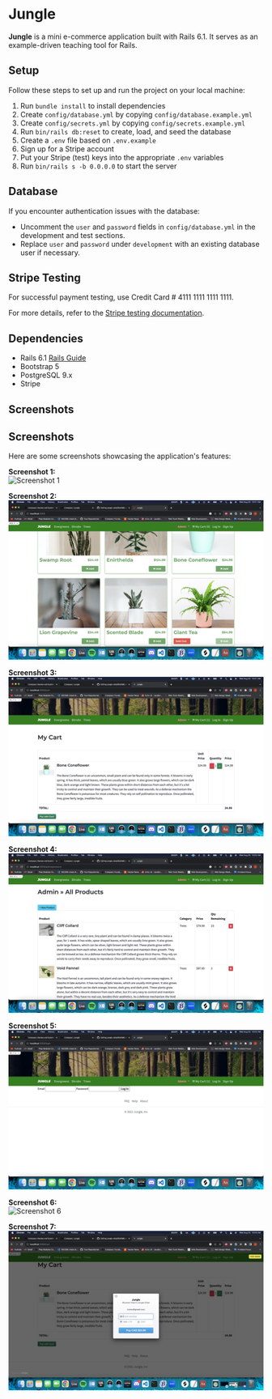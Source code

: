 # Jungle

**Jungle** is a mini e-commerce application built with Rails 6.1. It serves as an example-driven teaching tool for Rails.

## Setup

Follow these steps to set up and run the project on your local machine:

1. Run `bundle install` to install dependencies
2. Create `config/database.yml` by copying `config/database.example.yml`
3. Create `config/secrets.yml` by copying `config/secrets.example.yml`
4. Run `bin/rails db:reset` to create, load, and seed the database
5. Create a `.env` file based on `.env.example`
6. Sign up for a Stripe account
7. Put your Stripe (test) keys into the appropriate `.env` variables
8. Run `bin/rails s -b 0.0.0.0` to start the server

## Database

If you encounter authentication issues with the database:

- Uncomment the `user` and `password` fields in `config/database.yml` in the development and test sections.
- Replace `user` and `password` under `development` with an existing database user if necessary.

## Stripe Testing

For successful payment testing, use Credit Card # 4111 1111 1111 1111.

For more details, refer to the [Stripe testing documentation](https://stripe.com/docs/testing#cards).

## Dependencies

- Rails 6.1 [Rails Guide](http://guides.rubyonrails.org/v6.1/)
- Bootstrap 5
- PostgreSQL 9.x
- Stripe

## Screenshots

## Screenshots

Here are some screenshots showcasing the application's features:

**Screenshot 1:**  
![Screenshot 1](https://github.com/Lionheart250/jungle-rails/blob/master/docs/Screen%20Shot%202023-08-30%20at%2010.01.28%20AM.png?raw=true)

**Screenshot 2:**  
![Screenshot 2](https://github.com/Lionheart250/jungle-rails/blob/master/docs/Screen%20Shot%202023-08-30%20at%2010.01.35%20AM.png?raw=true)

**Screenshot 3:**  
![Screenshot 3](https://github.com/Lionheart250/jungle-rails/blob/master/docs/Screen%20Shot%202023-08-30%20at%2010.01.45%20AM.png?raw=true)

**Screenshot 4:**  
![Screenshot 4](https://github.com/Lionheart250/jungle-rails/blob/master/docs/Screen%20Shot%202023-08-30%20at%2010.02.11%20AM.png?raw=true)

**Screenshot 5:**  
![Screenshot 5](https://github.com/Lionheart250/jungle-rails/blob/master/docs/Screen%20Shot%202023-08-30%20at%2010.02.22%20AM.png?raw=true)

**Screenshot 6:**  
![Screenshot 6](https://github.com/Lionheart250/jungle-rails/blob/master/docs/Screen%20Shot%202023-08-30%20at%2010.02.32%20AM.png?raw=true)

**Screenshot 7:**  
![Screenshot 7](https://github.com/Lionheart250/jungle-rails/blob/master/docs/Screen%20Shot%202023-08-30%20at%2010.03.57%20AM.png?raw=true)
